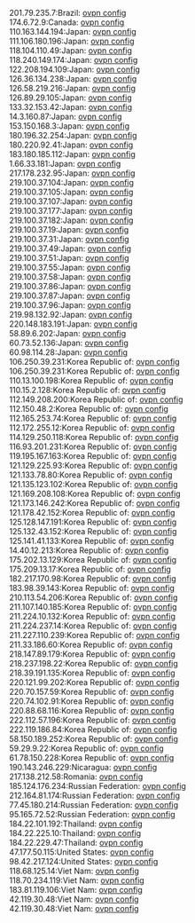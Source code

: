 201.79.235.7:Brazil: [ovpn config](vpn/201_79_235_7.ovpn)  
174.6.72.9:Canada: [ovpn config](vpn/174_6_72_9.ovpn)  
110.163.144.194:Japan: [ovpn config](vpn/110_163_144_194.ovpn)  
111.106.180.196:Japan: [ovpn config](vpn/111_106_180_196.ovpn)  
118.104.110.49:Japan: [ovpn config](vpn/118_104_110_49.ovpn)  
118.240.149.174:Japan: [ovpn config](vpn/118_240_149_174.ovpn)  
122.208.194.109:Japan: [ovpn config](vpn/122_208_194_109.ovpn)  
126.36.134.238:Japan: [ovpn config](vpn/126_36_134_238.ovpn)  
126.58.219.216:Japan: [ovpn config](vpn/126_58_219_216.ovpn)  
126.89.29.105:Japan: [ovpn config](vpn/126_89_29_105.ovpn)  
133.32.153.42:Japan: [ovpn config](vpn/133_32_153_42.ovpn)  
14.3.160.87:Japan: [ovpn config](vpn/14_3_160_87.ovpn)  
153.150.168.3:Japan: [ovpn config](vpn/153_150_168_3.ovpn)  
180.196.32.254:Japan: [ovpn config](vpn/180_196_32_254.ovpn)  
180.220.92.41:Japan: [ovpn config](vpn/180_220_92_41.ovpn)  
183.180.185.112:Japan: [ovpn config](vpn/183_180_185_112.ovpn)  
1.66.33.181:Japan: [ovpn config](vpn/1_66_33_181.ovpn)  
217.178.232.95:Japan: [ovpn config](vpn/217_178_232_95.ovpn)  
219.100.37.104:Japan: [ovpn config](vpn/219_100_37_104.ovpn)  
219.100.37.105:Japan: [ovpn config](vpn/219_100_37_105.ovpn)  
219.100.37.107:Japan: [ovpn config](vpn/219_100_37_107.ovpn)  
219.100.37.177:Japan: [ovpn config](vpn/219_100_37_177.ovpn)  
219.100.37.182:Japan: [ovpn config](vpn/219_100_37_182.ovpn)  
219.100.37.19:Japan: [ovpn config](vpn/219_100_37_19.ovpn)  
219.100.37.31:Japan: [ovpn config](vpn/219_100_37_31.ovpn)  
219.100.37.49:Japan: [ovpn config](vpn/219_100_37_49.ovpn)  
219.100.37.51:Japan: [ovpn config](vpn/219_100_37_51.ovpn)  
219.100.37.55:Japan: [ovpn config](vpn/219_100_37_55.ovpn)  
219.100.37.58:Japan: [ovpn config](vpn/219_100_37_58.ovpn)  
219.100.37.86:Japan: [ovpn config](vpn/219_100_37_86.ovpn)  
219.100.37.87:Japan: [ovpn config](vpn/219_100_37_87.ovpn)  
219.100.37.96:Japan: [ovpn config](vpn/219_100_37_96.ovpn)  
219.98.132.92:Japan: [ovpn config](vpn/219_98_132_92.ovpn)  
220.148.183.191:Japan: [ovpn config](vpn/220_148_183_191.ovpn)  
58.89.6.202:Japan: [ovpn config](vpn/58_89_6_202.ovpn)  
60.73.52.136:Japan: [ovpn config](vpn/60_73_52_136.ovpn)  
60.98.114.28:Japan: [ovpn config](vpn/60_98_114_28.ovpn)  
106.250.39.231:Korea Republic of: [ovpn config](vpn/106_250_39_231.ovpn)  
106.250.39.231:Korea Republic of: [ovpn config](vpn/106_250_39_231.ovpn)  
110.13.100.198:Korea Republic of: [ovpn config](vpn/110_13_100_198.ovpn)  
110.15.2.128:Korea Republic of: [ovpn config](vpn/110_15_2_128.ovpn)  
112.149.208.200:Korea Republic of: [ovpn config](vpn/112_149_208_200.ovpn)  
112.150.48.2:Korea Republic of: [ovpn config](vpn/112_150_48_2.ovpn)  
112.165.253.74:Korea Republic of: [ovpn config](vpn/112_165_253_74.ovpn)  
112.172.255.12:Korea Republic of: [ovpn config](vpn/112_172_255_12.ovpn)  
114.129.250.118:Korea Republic of: [ovpn config](vpn/114_129_250_118.ovpn)  
116.93.201.231:Korea Republic of: [ovpn config](vpn/116_93_201_231.ovpn)  
119.195.167.163:Korea Republic of: [ovpn config](vpn/119_195_167_163.ovpn)  
121.129.225.93:Korea Republic of: [ovpn config](vpn/121_129_225_93.ovpn)  
121.133.78.80:Korea Republic of: [ovpn config](vpn/121_133_78_80.ovpn)  
121.135.123.102:Korea Republic of: [ovpn config](vpn/121_135_123_102.ovpn)  
121.169.208.108:Korea Republic of: [ovpn config](vpn/121_169_208_108.ovpn)  
121.173.146.242:Korea Republic of: [ovpn config](vpn/121_173_146_242.ovpn)  
121.178.42.152:Korea Republic of: [ovpn config](vpn/121_178_42_152.ovpn)  
125.128.147.191:Korea Republic of: [ovpn config](vpn/125_128_147_191.ovpn)  
125.132.43.152:Korea Republic of: [ovpn config](vpn/125_132_43_152.ovpn)  
125.141.41.133:Korea Republic of: [ovpn config](vpn/125_141_41_133.ovpn)  
14.40.12.213:Korea Republic of: [ovpn config](vpn/14_40_12_213.ovpn)  
175.202.13.129:Korea Republic of: [ovpn config](vpn/175_202_13_129.ovpn)  
175.209.13.17:Korea Republic of: [ovpn config](vpn/175_209_13_17.ovpn)  
182.217.170.98:Korea Republic of: [ovpn config](vpn/182_217_170_98.ovpn)  
183.98.39.143:Korea Republic of: [ovpn config](vpn/183_98_39_143.ovpn)  
210.113.54.206:Korea Republic of: [ovpn config](vpn/210_113_54_206.ovpn)  
211.107.140.185:Korea Republic of: [ovpn config](vpn/211_107_140_185.ovpn)  
211.224.10.132:Korea Republic of: [ovpn config](vpn/211_224_10_132.ovpn)  
211.224.237.14:Korea Republic of: [ovpn config](vpn/211_224_237_14.ovpn)  
211.227.110.239:Korea Republic of: [ovpn config](vpn/211_227_110_239.ovpn)  
211.33.186.60:Korea Republic of: [ovpn config](vpn/211_33_186_60.ovpn)  
218.147.89.179:Korea Republic of: [ovpn config](vpn/218_147_89_179.ovpn)  
218.237.198.22:Korea Republic of: [ovpn config](vpn/218_237_198_22.ovpn)  
218.39.191.135:Korea Republic of: [ovpn config](vpn/218_39_191_135.ovpn)  
220.121.99.202:Korea Republic of: [ovpn config](vpn/220_121_99_202.ovpn)  
220.70.157.59:Korea Republic of: [ovpn config](vpn/220_70_157_59.ovpn)  
220.74.102.91:Korea Republic of: [ovpn config](vpn/220_74_102_91.ovpn)  
220.88.68.116:Korea Republic of: [ovpn config](vpn/220_88_68_116.ovpn)  
222.112.57.196:Korea Republic of: [ovpn config](vpn/222_112_57_196.ovpn)  
222.119.186.84:Korea Republic of: [ovpn config](vpn/222_119_186_84.ovpn)  
58.150.189.252:Korea Republic of: [ovpn config](vpn/58_150_189_252.ovpn)  
59.29.9.22:Korea Republic of: [ovpn config](vpn/59_29_9_22.ovpn)  
61.78.150.228:Korea Republic of: [ovpn config](vpn/61_78_150_228.ovpn)  
190.143.246.229:Nicaragua: [ovpn config](vpn/190_143_246_229.ovpn)  
217.138.212.58:Romania: [ovpn config](vpn/217_138_212_58.ovpn)  
185.124.176.234:Russian Federation: [ovpn config](vpn/185_124_176_234.ovpn)  
212.164.81.174:Russian Federation: [ovpn config](vpn/212_164_81_174.ovpn)  
77.45.180.214:Russian Federation: [ovpn config](vpn/77_45_180_214.ovpn)  
95.165.72.52:Russian Federation: [ovpn config](vpn/95_165_72_52.ovpn)  
184.22.101.192:Thailand: [ovpn config](vpn/184_22_101_192.ovpn)  
184.22.225.10:Thailand: [ovpn config](vpn/184_22_225_10.ovpn)  
184.22.229.47:Thailand: [ovpn config](vpn/184_22_229_47.ovpn)  
47.177.50.115:United States: [ovpn config](vpn/47_177_50_115.ovpn)  
98.42.217.124:United States: [ovpn config](vpn/98_42_217_124.ovpn)  
118.68.125.14:Viet Nam: [ovpn config](vpn/118_68_125_14.ovpn)  
118.70.234.119:Viet Nam: [ovpn config](vpn/118_70_234_119.ovpn)  
183.81.119.106:Viet Nam: [ovpn config](vpn/183_81_119_106.ovpn)  
42.119.30.48:Viet Nam: [ovpn config](vpn/42_119_30_48.ovpn)  
42.119.30.48:Viet Nam: [ovpn config](vpn/42_119_30_48.ovpn)  
